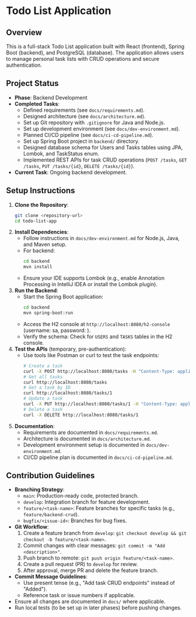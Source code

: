 # Todo List Application

## Overview
This is a full-stack Todo List application built with React (frontend), Spring Boot (backend), and PostgreSQL (database). The application allows users to manage personal task lists with CRUD operations and secure authentication.

## Project Status
- **Phase**: Backend Development
- **Completed Tasks**:
  - Defined requirements (see `docs/requirements.md`).
  - Designed architecture (see `docs/architecture.md`).
  - Set up Git repository with `.gitignore` for Java and Node.js.
  - Set up development environment (see `docs/dev-environment.md`).
  - Planned CI/CD pipeline (see `docs/ci-cd-pipeline.md`).
  - Set up Spring Boot project in `backend/` directory.
  - Designed database schema for Users and Tasks tables using JPA, Lombok, and TaskStatus enum.
  - Implemented REST APIs for task CRUD operations (`POST /tasks`, `GET /tasks`, `PUT /tasks/{id}`, `DELETE /tasks/{id}`).
- **Current Task**: Ongoing backend development.

## Setup Instructions
1. **Clone the Repository**:
   ```bash
   git clone <repository-url>
   cd todo-list-app
   ```
2. **Install Dependencies**:
   - Follow instructions in `docs/dev-environment.md` for Node.js, Java, and Maven setup.
   - For backend:
     ```bash
     cd backend
     mvn install
     ```
   - Ensure your IDE supports Lombok (e.g., enable Annotation Processing in IntelliJ IDEA or install the Lombok plugin).
3. **Run the Backend**:
   - Start the Spring Boot application:
     ```bash
     cd backend
     mvn spring-boot:run
     ```
   - Access the H2 console at `http://localhost:8080/h2-console` (username: sa, password: <empty>).
   - Verify the schema: Check for `USERS` and `TASKS` tables in the H2 console.
4. **Test the APIs** (temporary, pre-authentication):
   - Use tools like Postman or curl to test the task endpoints:
     ```bash
     # Create a task
     curl -X POST http://localhost:8080/tasks -H "Content-Type: application/json" -d '{"title":"Test Task","description":"Test Description","status":"PENDING"}'
     # Get all tasks
     curl http://localhost:8080/tasks
     # Get a task by ID
     curl http://localhost:8080/tasks/1
     # Update a task
     curl -X PUT http://localhost:8080/tasks/1 -H "Content-Type: application/json" -d '{"title":"Updated Task","description":"Updated Description","status":"COMPLETED"}'
     # Delete a task
     curl -X DELETE http://localhost:8080/tasks/1
     ```
5. **Documentation**:
   - Requirements are documented in `docs/requirements.md`.
   - Architecture is documented in `docs/architecture.md`.
   - Development environment setup is documented in `docs/dev-environment.md`.
   - CI/CD pipeline plan is documented in `docs/ci-cd-pipeline.md`.

## Contribution Guidelines
- **Branching Strategy**:
  - `main`: Production-ready code, protected branch.
  - `develop`: Integration branch for feature development.
  - `feature/<task-name>`: Feature branches for specific tasks (e.g., `feature/backend-crud`).
  - `bugfix/<issue-id>`: Branches for bug fixes.
- **Git Workflow**:
  1. Create a feature branch from `develop`: `git checkout develop && git checkout -b feature/<task-name>`.
  2. Commit changes with clear messages: `git commit -m "Add <description>"`.
  3. Push branch to remote: `git push origin feature/<task-name>`.
  4. Create a pull request (PR) to `develop` for review.
  5. After approval, merge PR and delete the feature branch.
- **Commit Message Guidelines**:
  - Use present tense (e.g., "Add task CRUD endpoints" instead of "Added").
  - Reference task or issue numbers if applicable.
- Ensure all changes are documented in `docs/` where applicable.
- Run local tests (to be set up in later phases) before pushing changes.